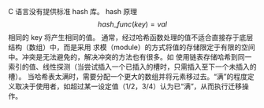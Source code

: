 C 语言没有提供标准 hash 库。
hash 原理
$$
hash\_func(key) = val
$$
相同的 key 将产生相同的值。
通常，经过哈希函数处理的值不适合直接存于底层结构（数组）中，而是采用 求模（module）的方式将值的存储限定于有限的空间中。冲突是无法避免的，解决冲突的方法也有很多。如 使用链表存储哈希到同一索引的值、线性探测（当尝试插入一个已插入的槽时，只需插入至下一个未插入的槽）。
当哈希表太满时，需要分配一个更大的数组并将元素移过去。“满”的程度定义取决于使用者，如超过某一设定值（1/2，3/4）认为已“满”，从而执行迁移操作。
